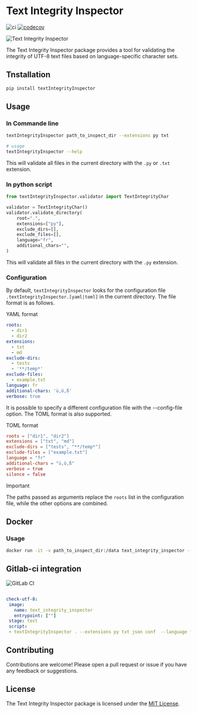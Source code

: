 # Text Integrity Inspector
![ci](https://github.com/gschnellOnera/textIntegrityInspector/actions/workflows/build.yml/badge.svg?branch=main)
[![codecov](https://codecov.io/gh/gschnellOnera/textIntegrityInspector/graph/badge.svg?token=IZYUWJ63CQ)](https://codecov.io/gh/gschnellOnera/textIntegrityInspector)

![Text Integrity Inspector](./doc/images/TextIntegrityLogo180.png)  

The Text Integrity Inspector package provides a tool for validating the integrity of UTF-8 text files based on language-specific character sets.

## Tnstallation

```bash
pip install textIntegrityInspector
```

## Usage

### In Commande line

```bash
textIntegrityInspector path_to_inspect_dir --extensions py txt 

# usage 
textIntegrityInspector --help

```

This will validate all files in the current directory with the `.py` or `.txt` extension.

### In python script

```python
from textIntegrityInspector.validator import TextIntegrityChar

validator = TextIntegrityChar()
validator.validate_directory(
    root=".",
    extensions=["py"],
    exclude_dirs=[],
    exclude_files=[],
    language="fr",
    additional_chars="",
)
```

This will validate all files in the current directory with the `.py` extension.

### Configuration

By default, `textIntegrityInspector` looks for the configuration file `.textIntegrityInspector.[yaml|toml]` in the current directory. The file format is as follows.

YAML format

```yaml
roots:
  - dir1
  - dir2
extensions:
  - txt
  - md
exclude-dirs:
  - tests
  - '**/temp*'
exclude-files:
  - example.txt
language: fr
additional-chars: 'ü,ö,ß'
verbose: true

```

It is possible to specify a different configuration file with the --config-file option. The TOML format is also supported.

TOML format

```toml
roots = ["dir1", "dir2"]
extensions = ["txt", "md"]
exclude-dirs = ["tests", "**/temp*"]
exclude-files = ["example.txt"]
language = "fr"
additional-chars = "ü,ö,ß"
verbose = true
silence = false
```

> [!IMPORTANT]
> The paths passed as arguments replace the `roots` list in the configuration file, while the other options are combined.


## Docker

### Usage

```bash
docker run -it -v path_to_inspect_dir:/data text_integrity_inspector --extensions py txt 
```

## Gitlab-ci integration

![GitLab CI](https://img.shields.io/badge/gitlab%20ci-%23181717.svg?style=for-the-badge&logo=gitlab&logoColor=white)
 ```yaml
 
check-utf-8:
  image: 
    name: text_integrity_inspector
    entrypoint: [""]
  stage: test
  script:
  - textIntegrityInspector . --extensions py txt json conf  --language fr
  ```

## Contributing

Contributions are welcome! Please open a pull request or issue if you have any feedback or suggestions.

## License

The Text Integrity Inspector package is licensed under the [MIT License](LICENSE).

